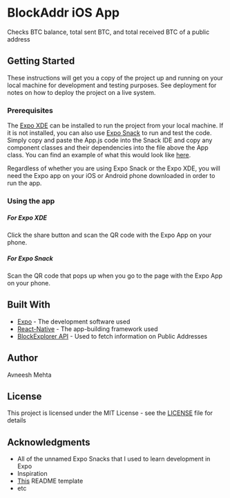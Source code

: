 # BlockAddr iOS App

Checks BTC balance, total sent BTC, and total received BTC of a public address

## Getting Started

These instructions will get you a copy of the project up and running on your local machine for development and testing purposes. See deployment for notes on how to deploy the project on a live system.

### Prerequisites

The [Expo XDE](https://expo.io/tools) can be installed to run the project from your local machine. If it is not installed, you can also use [Expo Snack](https://snack.expo.io) to run and test the code. Simply copy and paste the App.js code into the Snack IDE and copy any component classes and their dependencies into the file above the App class. You can find an example of what this would look like [here](https://snack.expo.io/?session_id=snack-session-SkeOGQoXRZ).

Regardless of whether you are using Expo Snack or the Expo XDE, you will need the Expo app on your iOS or Android phone downloaded in order to run the app.

### Using the app

##### For Expo XDE

Click the share button and scan the QR code with the Expo App on your phone.

##### For Expo Snack

Scan the QR code that pops up when you go to the page with the Expo App on your phone.


## Built With

* [Expo](https://expo.io/) - The development software used
* [React-Native](http://facebook.github.io/react-native/releases/0.49/) - The app-building framework used
* [BlockExplorer API](https://blockexplorer.com/api-ref) - Used to fetch information on Public Addresses

## Author

Avneesh Mehta

## License

This project is licensed under the MIT License - see the [LICENSE](LICENSE) file for details

## Acknowledgments

* All of the unnamed Expo Snacks that I used to learn development in Expo
* Inspiration
* [This](https://gist.github.com/PurpleBooth/109311bb0361f32d87a2) README template
* etc
